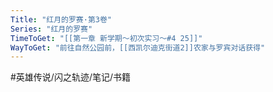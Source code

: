 ```yaml
---
Title: "红月的罗赛·第3卷"
Series: "红月的罗赛"
TimeToGet: "[[第一章 新学期～初次实习～#4 25]]"
WayToGet: "前往自然公园前，[[西凯尔迪克街道2]]农家与罗宾对话获得"
---
```


#英雄传说/闪之轨迹/笔记/书籍